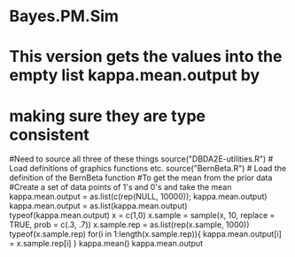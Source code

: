 # Bayes.PM.Sim
# This version gets the values into the empty list kappa.mean.output by
# making sure they are type consistent 
#Need to source all three of these things
source("DBDA2E-utilities.R") # Load definitions of graphics functions etc.
source("BernBeta.R") # Load the definition of the BernBeta function
#To get the mean from the prior data
#Create a set of data points of 1's and 0's and take the mean
kappa.mean.output = as.list(c(rep(NULL, 10000)); kappa.mean.output)
kappa.mean.output = as.list(kappa.mean.output)
typeof(kappa.mean.output)
  x = c(1,0)
  x.sample = sample(x, 10, replace = TRUE, prob = c(.3, .7))
  x.sample.rep = as.list(rep(x.sample, 1000))
  typeof(x.sample.rep)
  for(i in 1:length(x.sample.rep)){
    kappa.mean.output[i] = x.sample.rep[i]
    }
kappa.mean()
kappa.mean.output

